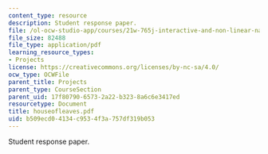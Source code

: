```yaml
---
content_type: resource
description: Student response paper.
file: /ol-ocw-studio-app/courses/21w-765j-interactive-and-non-linear-narrative-theory-and-practice-spring-2004/b509ecd04134c9534f3a757df319b053_houseofleaves.pdf
file_size: 82488
file_type: application/pdf
learning_resource_types:
- Projects
license: https://creativecommons.org/licenses/by-nc-sa/4.0/
ocw_type: OCWFile
parent_title: Projects
parent_type: CourseSection
parent_uid: 17f80790-6573-2a22-b323-8a6c6e3417ed
resourcetype: Document
title: houseofleaves.pdf
uid: b509ecd0-4134-c953-4f3a-757df319b053
---
```

Student response paper.